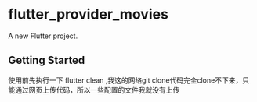 # flutter_provider_movies

A new Flutter project.

## Getting Started
使用前先执行一下 flutter clean ,我这的网络git clone代码完全clone不下来，只能通过网页上传代码，所以一些配置的文件我就没有上传
